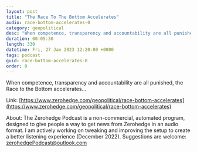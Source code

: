 ```yaml
---
layout: post
title: "The Race To The Bottom Accelerates"
audio: race-bottom-accelerates-0
category: geopolitical
desc: "When competence, transparency and accountability are all punished, the Race to the Bottom accelerates..."
duration: 00:05:30
length: 330
datetime: Fri, 27 Jan 2023 12:20:00 +0000
tags: podcast
guid: race-bottom-accelerates-0
order: 0
---
```

When competence, transparency and accountability are all punished, the Race to the Bottom accelerates...

Link: [https://www.zerohedge.com/geopolitical/race-bottom-accelerates](https://www.zerohedge.com/geopolitical/race-bottom-accelerates)

About: The Zerohedge Podcast is a non-commercial, automated program, designed to give people a way to get news from Zerohedge in an audio format.  I am actively working on tweaking and improving the setup to create a better listening experience (December 2022).  Suggestions are welcome: [zerohedgePodcast@outlook.com](mailto:zerohedgePodcast@outlook.com)